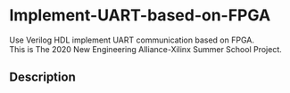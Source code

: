 # Implement-UART-based-on-FPGA
Use Verilog HDL implement UART communication based on FPGA. <br>
This is The 2020 New Engineering Alliance-Xilinx Summer School Project.<br>
## Description
